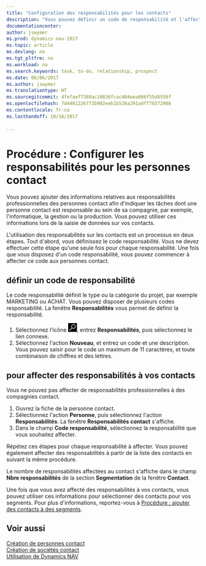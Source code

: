 ```yaml
---
title: "Configuration des responsabilités pour les contacts"
description: "Vous pouvez définir un code de responsabilité et l'affecter à un contact pour indiquer les tâches dont votre contact est en charge dans sa compagnie, par exemple, l'informatique ou la production."
documentationcenter: 
author: jswymer
ms.prod: dynamics-nav-2017
ms.topic: article
ms.devlang: na
ms.tgt_pltfrm: na
ms.workload: na
ms.search.keywords: task, to-do, relationship, prospect
ms.date: 06/06/2017
ms.author: jswymer
ms.translationtype: HT
ms.sourcegitcommit: 4fefaef7380ac10836fcac404eea006f55d8556f
ms.openlocfilehash: 7d4481226772b902eeb1b526a291adff70372908
ms.contentlocale: fr-ca
ms.lasthandoff: 10/16/2017

---
```

# <a name="how-to-set-up-job-responsibilities-for-contact-persons"></a>Procédure : Configurer les responsabilités pour les personnes contact
Vous pouvez ajouter des informations relatives aux responsabilités professionnelles des personnes contact afin d'indiquer les tâches dont une personne contact est responsable au sein de sa compagnie, par exemple, l'informatique, la gestion ou la production. Vous pouvez utiliser ces informations lors de la saisie de données sur vos contacts.

L'utilisation des responsabilités sur les contacts est un processus en deux étapes. Tout d'abord, vous définissez le code responsabilité. Vous ne devez effectuer cette étape qu'une seule fois pour chaque responsabilité. Une fois que vous disposez d'un code responsabilité, vous pouvez commencer à affecter ce code aux personnes contact.

## <a name="to-define-a-job-responsibility-code"></a>définir un code de responsabilité
Le code responsabilité définit le type ou la catégorie du projet, par exemple MARKETING ou ACHAT. Vous pouvez disposer de plusieurs codes responsabilité. La fenêtre **Responsabilités** vous permet de définir la responsabilité.

1. Sélectionnez l'icône ![Page ou état pour la recherche](media/ui-search/search_small.png "icône Page ou état pour la recherche"), entrez **Responsabilités**, puis sélectionnez le lien connexe.
2. Sélectionnez l'action **Nouveau**, et entrez un code et une description. Vous pouvez saisir pour le code un maximum de 11 caractères, et toute combinaison de chiffres et des lettres.

## <a name="to-assign-job-responsibilities-to-a-contact-person"></a>pour affecter des responsabilités à vos contacts
Vous ne pouvez pas affecter de responsabilités professionnelles à des compagnies contact.

1. Ouvrez la fiche de la personne contact.
2. Sélectionnez l'action **Personne**, puis sélectionnez l'action **Responsabilités**. La fenêtre **Responsabilités contact** s'affiche.
3. Dans le champ **Code responsabilité**, sélectionnez la responsabilité que vous souhaitez affecter.

Répétez ces étapes pour chaque responsabilité à affecter. Vous pouvez également affecter des responsabilités à partir de la liste des contacts en suivant la même procédure.

Le nombre de responsabilités affectées au contact s'affiche dans le champ **Nbre responsabilités** de la section **Segmentation** de la fenêtre **Contact**.

Une fois que vous avez affecté des responsabilités à vos contacts, vous pouvez utiliser ces informations pour sélectionner des contacts pour vos segments. Pour plus d'informations, reportez-vous à [Procédure : ajouter des contacts à des segments](marketing-add-contact-segment.md).

## <a name="see-also"></a>Voir aussi
[Création de personnes contact](marketing-create-contact-persons.md)  
[Création de sociétés contact](marketing-create-contact-companies.md)  
[Utilisation de Dynamics NAV](ui-work-product.md)


